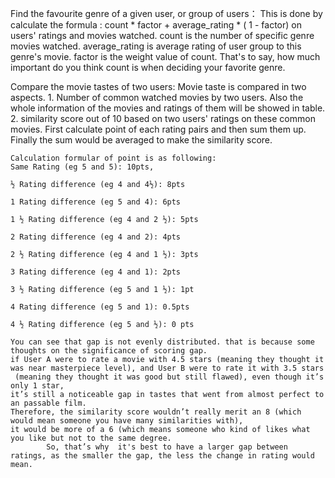 Find the favourite genre of a given user, or group of users：
	This is done by calculate the formula : count * factor + average_rating * ( 1 - factor) on users' ratings and movies watched.
	count is the number of specific genre movies watched.
 	average_rating is average rating of  user group to this genre's movie.
	factor is the weight value of count. That's to say, how much important do you think count is when deciding your favorite genre.

Compare the movie tastes of two users:
     	Movie taste is compared in two aspects. 
	1. Number of common watched movies by two users. Also the whole information of the movies and ratings of them will be showed in table.
                2. similarity score out of 10 based on two users' ratings on these common movies.
                First calculate point of each rating pairs and then sum them up. 
                Finally the sum would be averaged to make the similarity score.

	Calculation formular of point is as following:
	Same Rating (eg 5 and 5): 10pts,

	½ Rating difference (eg 4 and 4½): 8pts

	1 Rating difference (eg 5 and 4): 6pts

	1 ½ Rating difference (eg 4 and 2 ½): 5pts

	2 Rating difference (eg 4 and 2): 4pts

	2 ½ Rating difference (eg 4 and 1 ½): 3pts

	3 Rating difference (eg 4 and 1): 2pts

	3 ½ Rating difference (eg 5 and 1 ½): 1pt

	4 Rating difference (eg 5 and 1): 0.5pts

	4 ½ Rating difference (eg 5 and ½): 0 pts
                
	You can see that gap is not evenly distributed. that is because some thoughts on the significance of scoring gap.
	if User A were to rate a movie with 4.5 stars (meaning they thought it was near masterpiece level), and User B were to rate it with 3.5 stars
	 (meaning they thought it was good but still flawed), even though it’s only 1 star, 
	it’s still a noticeable gap in tastes that went from almost perfect to an passable film.
	Therefore, the similarity score wouldn’t really merit an 8 (which would mean someone you have many similarities with), 
	it would be more of a 6 (which means someone who kind of likes what you like but not to the same degree.
         	So, that’s why  it's best to have a larger gap between ratings, as the smaller the gap, the less the change in rating would mean.
	
	
